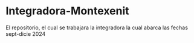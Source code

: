 # Integradora-Montexenit
El repositorio, el cual se trabajara la integradora la cual abarca las fechas sept-dicie 2024
